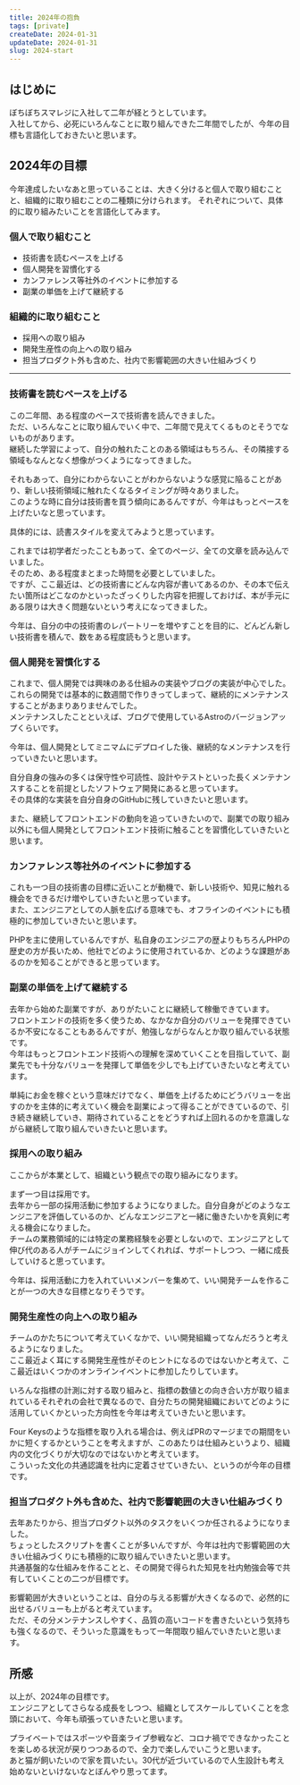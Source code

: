 ```yaml
---
title: 2024年の抱負
tags: [private]
createDate: 2024-01-31
updateDate: 2024-01-31
slug: 2024-start
---
```


## はじめに

ぼちぼちスマレジに入社して二年が経とうとしています。  
入社してから、必死にいろんなことに取り組んできた二年間でしたが、今年の目標も言語化しておきたいと思います。  

## 2024年の目標

今年達成したいなあと思っていることは、大きく分けると個人で取り組むことと、組織的に取り組むことの二種類に分けられます。
それぞれについて、具体的に取り組みたいことを言語化してみます。

### 個人で取り組むこと

- 技術書を読むペースを上げる
- 個人開発を習慣化する
- カンファレンス等社外のイベントに参加する
- 副業の単価を上げて継続する

### 組織的に取り組むこと

- 採用への取り組み
- 開発生産性の向上への取り組み
- 担当プロダクト外も含めた、社内で影響範囲の大きい仕組みづくり

---

### 技術書を読むペースを上げる

この二年間、ある程度のペースで技術書を読んできました。  
ただ、いろんなことに取り組んでいく中で、二年間で見えてくるものとそうでないものがあります。  
継続した学習によって、自分の触れたことのある領域はもちろん、その隣接する領域もなんとなく想像がつくようになってきました。  

それもあって、自分にわからないことがわからないような感覚に陥ることがあり、新しい技術領域に触れたくなるタイミングが時々ありました。  
このような時に自分は技術書を買う傾向にあるんですが、今年はもっとペースを上げたいなと思っています。  

具体的には、読書スタイルを変えてみようと思っています。  

これまでは初学者だったこともあって、全てのページ、全ての文章を読み込んでいました。  
そのため、ある程度まとまった時間を必要としていました。  
ですが、ここ最近は、どの技術書にどんな内容が書いてあるのか、その本で伝えたい箇所はどこなのかといったざっくりした内容を把握しておけば、本が手元にある限りは大きく問題ないという考えになってきました。  

今年は、自分の中の技術書のレパートリーを増やすことを目的に、どんどん新しい技術書を積んで、数をある程度読もうと思います。

### 個人開発を習慣化する

これまで、個人開発では興味のある仕組みの実装やブログの実装が中心でした。  
これらの開発では基本的に数週間で作りきってしまって、継続的にメンテナンスすることがあまりありませんでした。  
メンテナンスしたことといえば、ブログで使用しているAstroのバージョンアップくらいです。  

今年は、個人開発としてミニマムにデプロイした後、継続的なメンテナンスを行っていきたいと思います。  

自分自身の強みの多くは保守性や可読性、設計やテストといった長くメンテナンスすることを前提としたソフトウェア開発にあると思っています。  
その具体的な実装を自分自身のGitHubに残していきたいと思います。  

また、継続してフロントエンドの動向を追っていきたいので、副業での取り組み以外にも個人開発としてフロントエンド技術に触ることを習慣化していきたいと思います。  

### カンファレンス等社外のイベントに参加する

これも一つ目の技術書の目標に近いことが動機で、新しい技術や、知見に触れる機会をできるだけ増やしていきたいと思っています。  
また、エンジニアとしての人脈を広げる意味でも、オフラインのイベントにも積極的に参加していきたいと思います。  

PHPを主に使用しているんですが、私自身のエンジニアの歴よりもちろんPHPの歴史の方が長いため、他社でどのように使用されているか、どのような課題があるのかを知ることができると思っています。

### 副業の単価を上げて継続する

去年から始めた副業ですが、ありがたいことに継続して稼働できています。  
フロントエンドの技術を多く使うため、なかなか自分のバリューを発揮できているか不安になることもあるんですが、勉強しながらなんとか取り組んでいる状態です。  
今年はもっとフロントエンド技術への理解を深めていくことを目指していて、副業先でも十分なバリューを発揮して単価を少しでも上げていきたいなと考えています。  

単純にお金を稼ぐという意味だけでなく、単価を上げるためにどうバリューを出すのかを主体的に考えていく機会を副業によって得ることができているので、引き続き継続していき、期待されていることをどうすれば上回れるのかを意識しながら継続して取り組んでいきたいと思います。

### 採用への取り組み

ここからが本業として、組織という観点での取り組みになります。  

まず一つ目は採用です。  
去年から一部の採用活動に参加するようになりました。自分自身がどのようなエンジニアを評価しているのか、どんなエンジニアと一緒に働きたいかを真剣に考える機会になりました。  
チームの業務領域的には特定の業務経験を必要としないので、エンジニアとして伸び代のある人がチームにジョインしてくれれば、サポートしつつ、一緒に成長していけると思っています。  

今年は、採用活動に力を入れていいメンバーを集めて、いい開発チームを作ることが一つの大きな目標となりそうです。

### 開発生産性の向上への取り組み

チームのかたちについて考えていくなかで、いい開発組織ってなんだろうと考えるようになりました。  
ここ最近よく耳にする開発生産性がそのヒントになるのではないかと考えて、ここ最近はいくつかのオンラインイベントに参加したりしています。  

いろんな指標の計測に対する取り組みと、指標の数値との向き合い方が取り組まれているそれぞれの会社で異なるので、自分たちの開発組織においてどのように活用していくかといった方向性を今年は考えていきたいと思います。  

Four Keysのような指標を取り入れる場合は、例えばPRのマージまでの期間をいかに短くするかということを考えますが、このあたりは仕組みというより、組織内の文化づくりが大切なのではないかと考えています。  
こういった文化の共通認識を社内に定着させていきたい、というのが今年の目標です。

### 担当プロダクト外も含めた、社内で影響範囲の大きい仕組みづくり

去年あたりから、担当プロダクト以外のタスクをいくつか任されるようになりました。  
ちょっとしたスクリプトを書くことが多いんですが、今年は社内で影響範囲の大きい仕組みづくりにも積極的に取り組んでいきたいと思います。  
共通基盤的な仕組みを作ることと、その開発で得られた知見を社内勉強会等で共有していくことの二つが目標です。  

影響範囲が大きいということは、自分の与える影響が大きくなるので、必然的に出せるバリューも上がると考えています。  
ただ、その分メンテナンスしやすく、品質の高いコードを書きたいという気持ちも強くなるので、そういった意識をもって一年間取り組んでいきたいと思います。  

## 所感

以上が、2024年の目標です。  
エンジニアとしてさらなる成長をしつつ、組織としてスケールしていくことを念頭において、今年も頑張っていきたいと思います。  

プライベートではスポーツや音楽ライブ参戦など、コロナ禍でできなかったことを楽しめる状況が戻りつつあるので、全力で楽しんでいこうと思います。  
あと猫が飼いたいので家を買いたい。30代が近づいているので人生設計も考え始めないといけないなとぼんやり思ってます。
